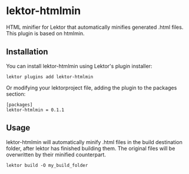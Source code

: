 # lektor-htmlmin

HTML minifier for Lektor that automatically minifies generated .html files. This plugin is based on htmlmin.

## Installation

You can install lektor-htmlmin using Lektor's plugin installer:

```
lektor plugins add lektor-htmlmin
```

Or modifying your lektorproject file, adding the plugin to the packages section:

```
[packages]
lektor-htmlmin = 0.1.1
```

## Usage
lektor-htmlmin will automatically minify .html files in the build destination 
folder, after lektor has finished building them. 
The original files will be overwritten by their minified counterpart.

```
lektor build -O my_build_folder
```

